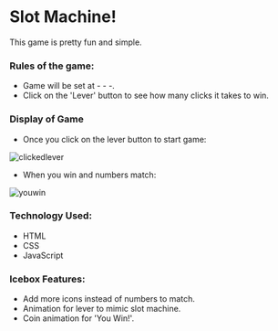 

# Slot Machine!

This game is pretty fun and simple. 

### Rules of the game: 

- Game will be set at - - -.
- Click on the 'Lever' button to see how many clicks it takes to win. 

### Display of Game

- Once you click on the lever button to start game: 

![clickedlever](https://user-images.githubusercontent.com/113148410/192903136-6c0febf0-8386-4083-8f60-0661562724f6.png)

- When you win and numbers match: 

![youwin](https://user-images.githubusercontent.com/113148410/192903148-174893f5-e74d-4a28-94eb-50d09956d51a.png)



### Technology Used: 

- HTML
- CSS
- JavaScript

### Icebox Features:

- Add more icons instead of numbers to match.
- Animation for lever to mimic slot machine.
- Coin animation for 'You Win!'.